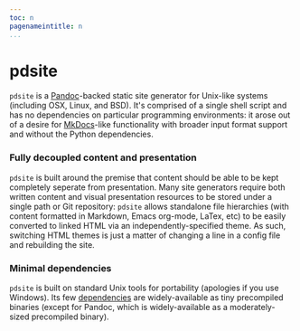 ```yaml
---
toc: n
pagenameintitle: n
...
```


# pdsite
`pdsite` is a [Pandoc](http://pandoc.org/)-backed static site generator for Unix-like systems (including OSX, Linux, and BSD). It's comprised of a single shell script and has no dependencies on particular programming environments: it arose out of a desire for [MkDocs](http://www.mkdocs.org/)-like functionality with broader input format support and without the Python dependencies.

### Fully decoupled content and presentation
`pdsite` is built around the premise that content should be able to be kept completely seperate from presentation. Many site generators require both written content and visual presentation resources to be stored under a single path or Git repository: `pdsite` allows standalone file hierarchies (with content formatted in Markdown, Emacs org-mode, LaTex, etc) to be easily converted to linked HTML via an independently-specified theme. As such, switching HTML themes is just a matter of changing a line in a config file and rebuilding the site.

### Minimal dependencies
`pdsite` is built on standard Unix tools for portability (apologies if you use Windows). Its few [dependencies](installing#dependencies) are widely-available as tiny precompiled binaries (except for Pandoc, which is widely-available as a moderately-sized precompiled binary).
